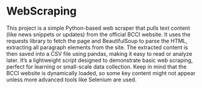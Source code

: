 # WebScraping

This project is a simple Python-based web scraper that pulls text content (like news snippets or updates) from the official BCCI website. It uses the requests library to fetch the page and BeautifulSoup to parse the HTML, extracting all paragraph elements from the site. The extracted content is then saved into a CSV file using pandas, making it easy to read or analyze later. It’s a lightweight script designed to demonstrate basic web scraping, perfect for learning or small-scale data collection. Keep in mind that the BCCI website is dynamically loaded, so some key content might not appear unless more advanced tools like Selenium are used.
